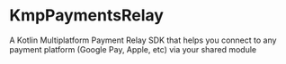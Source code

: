 # KmpPaymentsRelay
A Kotlin Multiplatform Payment Relay SDK that helps you connect to any payment platform (Google Pay, Apple, etc) via your shared module 
